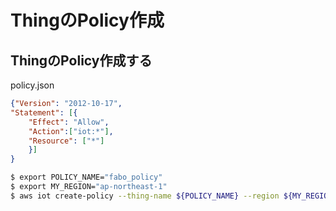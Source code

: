 # ThingのPolicy作成

## ThingのPolicy作成する

policy.json
```json
{"Version": "2012-10-17",
"Statement": [{
	"Effect": "Allow",
	"Action":["iot:*"],
	"Resource": ["*"]
	}]
}
```

```bash
$ export POLICY_NAME="fabo_policy"
$ export MY_REGION="ap-northeast-1"
$ aws iot create-policy --thing-name ${POLICY_NAME} --region ${MY_REGION} --policy-document file://policy.json
```